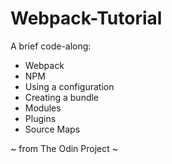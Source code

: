 # Webpack-Tutorial

A brief code-along:
- Webpack
- NPM
- Using a configuration
- Creating a bundle
- Modules
- Plugins
- Source Maps

~ from The Odin Project ~
